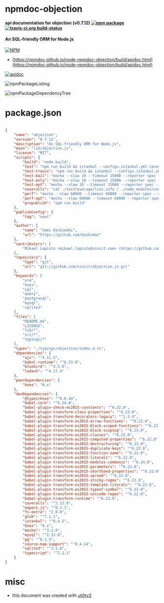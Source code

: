 # npmdoc-objection

#### api documentation for  objection (v0.7.12)  [![npm package](https://img.shields.io/npm/v/npmdoc-objection.svg?style=flat-square)](https://www.npmjs.org/package/npmdoc-objection) [![travis-ci.org build-status](https://api.travis-ci.org/npmdoc/node-npmdoc-objection.svg)](https://travis-ci.org/npmdoc/node-npmdoc-objection)

#### An SQL-friendly ORM for Node.js

[![NPM](https://nodei.co/npm/objection.png?downloads=true&downloadRank=true&stars=true)](https://www.npmjs.com/package/objection)

- [https://npmdoc.github.io/node-npmdoc-objection/build/apidoc.html](https://npmdoc.github.io/node-npmdoc-objection/build/apidoc.html)

[![apidoc](https://npmdoc.github.io/node-npmdoc-objection/build/screenCapture.buildCi.browser.%252Ftmp%252Fbuild%252Fapidoc.html.png)](https://npmdoc.github.io/node-npmdoc-objection/build/apidoc.html)

![npmPackageListing](https://npmdoc.github.io/node-npmdoc-objection/build/screenCapture.npmPackageListing.svg)

![npmPackageDependencyTree](https://npmdoc.github.io/node-npmdoc-objection/build/screenCapture.npmPackageDependencyTree.svg)



# package.json

```json

{
    "name": "objection",
    "version": "0.7.12",
    "description": "An SQL-friendly ORM for Node.js",
    "main": "lib/objection.js",
    "license": "MIT",
    "scripts": {
        "build": "node build",
        "test": "npm run build && istanbul --config=.istanbul.yml cover _mocha -- --slow 10 --timeout 15000 --reporter spec --recursive tests",
        "test-travis": "npm run build && istanbul --config=.istanbul.yml cover _mocha -- --slow 100 --timeout 60000 --reporter spec --recursive tests",
        "test-bail": "mocha --slow 10 --timeout 15000 --reporter spec --recursive tests --bail",
        "test-only": "mocha --slow 10 --timeout 15000 --reporter spec --recursive tests",
        "test-opt": "mocha --slow 10 --timeout 15000 --reporter spec --recursive tests --bail --trace_opt --trace_deopt --trace_inlining",
        "coveralls": "cat ./testCoverage/lcov.info | ./node_modules/coveralls/bin/coveralls.js",
        "perf": "mocha --slow 60000 --timeout 60000 --reporter spec --recursive perf",
        "perf-opt": "mocha --slow 60000 --timeout 60000 --reporter spec --recursive perf --trace_opt --trace_deopt --trace_inlining",
        "prepublish": "npm run build"
    },
    "publishConfig": {
        "tag": "next"
    },
    "author": {
        "name": "Sami Koskimäki",
        "url": "https://github.com/koskimas"
    },
    "contributors": [
        "Mikael Lepistö <mikael.lepisto@vincit.com> (https://github.com/elhigu)"
    ],
    "repository": {
        "type": "git",
        "url": "git://github.com/vincit/objection.js.git"
    },
    "keywords": [
        "orm",
        "knex",
        "sql",
        "query",
        "postgresql",
        "mysql",
        "sqlite3"
    ],
    "files": [
        "README.md",
        "LICENSE",
        "lib/*",
        "src/*",
        "typings/*"
    ],
    "types": "./typings/objection/index.d.ts",
    "dependencies": {
        "ajv": "^4.11.5",
        "babel-runtime": "^6.23.0",
        "bluebird": "^3.5.0",
        "lodash": "^4.17.4"
    },
    "peerDependencies": {
        "knex": "0.x"
    },
    "devDependencies": {
        "@types/knex": "^0.0.44",
        "babel-core": "^6.24.0",
        "babel-plugin-check-es2015-constants": "^6.22.0",
        "babel-plugin-transform-class-properties": "^6.23.0",
        "babel-plugin-transform-decorators-legacy": "^1.3.4",
        "babel-plugin-transform-es2015-arrow-functions": "^6.22.0",
        "babel-plugin-transform-es2015-block-scoped-functions": "^6.22.0",
        "babel-plugin-transform-es2015-block-scoping": "^6.23.0",
        "babel-plugin-transform-es2015-classes": "^6.23.0",
        "babel-plugin-transform-es2015-computed-properties": "^6.22.0",
        "babel-plugin-transform-es2015-destructuring": "^6.23.0",
        "babel-plugin-transform-es2015-duplicate-keys": "^6.22.0",
        "babel-plugin-transform-es2015-function-name": "^6.22.0",
        "babel-plugin-transform-es2015-literals": "^6.22.0",
        "babel-plugin-transform-es2015-modules-commonjs": "^6.24.0",
        "babel-plugin-transform-es2015-parameters": "^6.23.0",
        "babel-plugin-transform-es2015-shorthand-properties": "^6.22.0",
        "babel-plugin-transform-es2015-spread": "^6.22.0",
        "babel-plugin-transform-es2015-sticky-regex": "^6.22.0",
        "babel-plugin-transform-es2015-template-literals": "^6.22.0",
        "babel-plugin-transform-es2015-typeof-symbol": "^6.23.0",
        "babel-plugin-transform-es2015-unicode-regex": "^6.22.0",
        "babel-plugin-transform-runtime": "^6.23.0",
        "coveralls": "^2.12.0",
        "expect.js": "^0.3.1",
        "fs-extra": "2.0.0",
        "glob": "^7.1.1",
        "istanbul": "^0.4.5",
        "knex": "0.x",
        "mocha": "^3.2.0",
        "mysql": "^2.13.0",
        "pg": "^6.1.5",
        "source-map-support": "^0.4.14",
        "sqlite3": "^3.1.8",
        "typescript": "^2.2.1"
    }
}
```



# misc
- this document was created with [utility2](https://github.com/kaizhu256/node-utility2)
